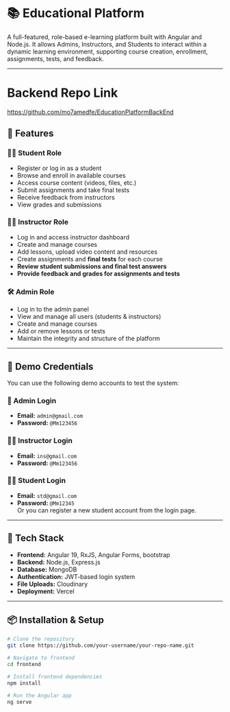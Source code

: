 # 📚 Educational Platform

A full-featured, role-based e-learning platform built with Angular and Node.js. It allows Admins, Instructors, and Students to interact within a dynamic learning environment, supporting course creation, enrollment, assignments, tests, and feedback.

---
# Backend Repo Link

https://github.com/mo7amedfe/EducationPlatformBackEnd

## 🚀 Features

### 👨‍🎓 Student Role
- Register or log in as a student
- Browse and enroll in available courses
- Access course content (videos, files, etc.)
- Submit assignments and take final tests
- Receive feedback from instructors
- View grades and submissions

### 🧑‍🏫 Instructor Role
- Log in and access instructor dashboard
- Create and manage courses
- Add lessons, upload video content and resources
- Create assignments and **final tests** for each course
- **Review student submissions and final test answers**
- **Provide feedback and grades for assignments and tests**

### 🛠 Admin Role
- Log in to the admin panel
- View and manage all users (students & instructors)
- Create and manage courses
- Add or remove lessons or tests
- Maintain the integrity and structure of the platform

---

## 🧪 Demo Credentials

You can use the following demo accounts to test the system:

### 🔐 Admin Login
- **Email:** `admin@gmail.com`  
- **Password:** `@Mm123456`

### 👨‍🏫 Instructor Login
- **Email:** `ins@gmail.com`  
- **Password:** `@Mm123456`

### 👨‍🎓 Student Login
- **Email:** `std@gmail.com`  
- **Password:** `@Mm12345`  
Or you can register a new student account from the login page.

---

## 🧰 Tech Stack

- **Frontend:** Angular 19, RxJS, Angular Forms, bootstrap  
- **Backend:** Node.js, Express.js  
- **Database:** MongoDB  
- **Authentication:** JWT-based login system  
- **File Uploads:** Cloudinary 
- **Deployment:**  Vercel

---

## 📦 Installation & Setup

```bash
# Clone the repository
git clone https://github.com/your-username/your-repo-name.git

# Navigate to frontend
cd frontend

# Install frontend dependencies
npm install

# Run the Angular app
ng serve
